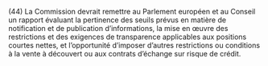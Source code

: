 (44) La Commission devrait remettre au Parlement européen et au Conseil un rapport évaluant la pertinence des seuils prévus en matière de notification et de publication d’informations, la mise en œuvre des restrictions et des exigences de transparence applicables aux positions courtes nettes, et l’opportunité d’imposer d’autres restrictions ou conditions à la vente à découvert ou aux contrats d’échange sur risque de crédit.